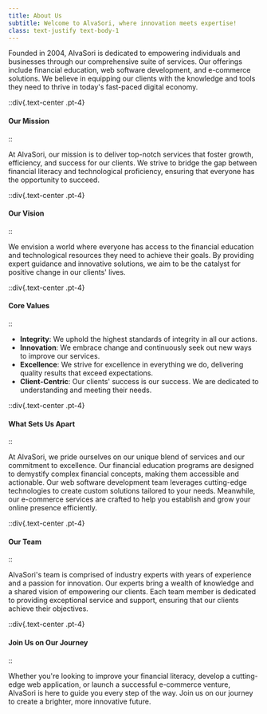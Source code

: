 ```yaml
---
title: About Us
subtitle: Welcome to AlvaSori, where innovation meets expertise!
class: text-justify text-body-1
---
```


Founded in 2004, AlvaSori is dedicated to empowering individuals and businesses through our comprehensive suite of services. Our offerings include financial education, web software development, and e-commerce solutions. We believe in equipping our clients with the knowledge and tools they need to thrive in today's fast-paced digital economy.

::div{.text-center .pt-4}
#### Our Mission
::

At AlvaSori, our mission is to deliver top-notch services that foster growth, efficiency, and success for our clients. We strive to bridge the gap between financial literacy and technological proficiency, ensuring that everyone has the opportunity to succeed.

::div{.text-center .pt-4}
#### Our Vision
::

We envision a world where everyone has access to the financial education and technological resources they need to achieve their goals. By providing expert guidance and innovative solutions, we aim to be the catalyst for positive change in our clients' lives.

::div{.text-center .pt-4}
#### Core Values
::

- **Integrity**: We uphold the highest standards of integrity in all our actions.
- **Innovation**: We embrace change and continuously seek out new ways to improve our services.
- **Excellence**: We strive for excellence in everything we do, delivering quality results that exceed expectations.
- **Client-Centric**: Our clients' success is our success. We are dedicated to understanding and meeting their needs.

::div{.text-center .pt-4}
#### What Sets Us Apart
::

At AlvaSori, we pride ourselves on our unique blend of services and our commitment to excellence. Our financial education programs are designed to demystify complex financial concepts, making them accessible and actionable. Our web software development team leverages cutting-edge technologies to create custom solutions tailored to your needs. Meanwhile, our e-commerce services are crafted to help you establish and grow your online presence efficiently.

::div{.text-center .pt-4}
#### Our Team
::

AlvaSori's team is comprised of industry experts with years of experience and a passion for innovation. Our experts bring a wealth of knowledge and a shared vision of empowering our clients. Each team member is dedicated to providing exceptional service and support, ensuring that our clients achieve their objectives.

::div{.text-center .pt-4}
#### Join Us on Our Journey
::

Whether you're looking to improve your financial literacy, develop a cutting-edge web application, or launch a successful e-commerce venture, AlvaSori is here to guide you every step of the way. Join us on our journey to create a brighter, more innovative future.